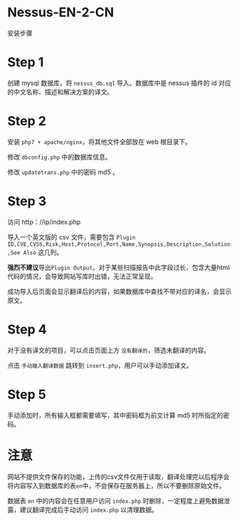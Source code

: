 # Nessus-EN-2-CN

安装步骤

# Step 1

创建 mysql 数据库，将 `nessus_db.sql` 导入。数据库中是 nessus 插件的 id 对应的中文名称、描述和解决方案的译文。

# Step 2

安装 `php7 + apache/nginx`，将其他文件全部放在 web 根目录下。

修改 `dbconfig.php` 中的数据库信息。

修改 `updatetrans.php` 中的密码 md5 。

# Step 3

访问 http：//ip/index.php

导入一个英文版的 csv 文件，需要包含 `Plugin ID,CVE,CVSS,Risk,Host,Protocol,Port,Name,Synopsis,Description,Solution,See Also` 这几列。

**强烈不建议**导出`Plugin Output`，对于某些扫描报告中此字段过长，包含大量html代码的情况，会导致网站写库时出错，无法正常呈现。

成功导入后页面会显示翻译后的内容，如果数据库中查找不带对应的译名，会显示原文。

# Step 4

对于没有译文的项目，可以点击页面上方 `没有翻译的`，筛选未翻译的内容。

点击 `手动输入翻译数据` 跳转到 `insert.php`，用户可以手动添加译文。

# Step 5

手动添加时，所有输入框都需要填写，其中密码框为前文计算 md5 时所指定的密码。

# 注意

网站不提供文件保存的功能，上传的csv文件仅用于读取，翻译处理完以后程序会将内容写入到数据库的表`en`中，不会保存在服务器上，所以不要删除原始文件。

数据表 `en` 中的内容会在任意用户访问 `index.php` 时删除，一定程度上避免数据泄露，建议翻译完成后手动访问 `index.php` 以清理数据。
